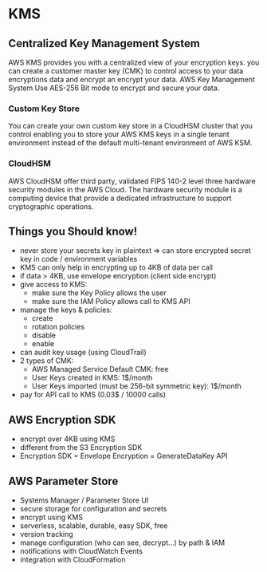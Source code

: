 # KMS

## Centralized Key Management System

AWS KMS provides you with a centralized view of your encryption keys. you can create a customer master key (CMK) to control access to your data encryptions data and encrypt an encrypt your data. AWS Key Management System Use AES-256 Bit mode to encrypt and secure your data.

### Custom Key Store

You can create your own custom key store in a CloudHSM cluster that you control enabling you to store your AWS KMS keys in a single tenant environment instead of the default multi-tenant environment of AWS KSM.

### CloudHSM

AWS CloudHSM offer third party, validated FIPS 140-2 level three hardware security modules in the AWS Cloud. The hardware security module is a computing device that provide a dedicated infrastructure to support cryptographic operations.

## Things you Should know!

- never store your secrets key in plaintext ⇒ can store encrypted secret key in code / environment variables
- KMS can only help in encrypting up to 4KB of data per call
- if data > 4KB, use envelope encryption (client side encrypt)
- give access to KMS:
  - make sure the Key Policy allows the user
  - make sure the IAM Policy allows call to KMS API
- manage the keys & policies:
  - create
  - rotation policies
  - disable
  - enable
- can audit key usage (using CloudTrail)
- 2 types of CMK:
  - AWS Managed Service Default CMK: free
  - User Keys created in KMS: 1$/month
  - User Keys imported (must be 256-bit symmetric key): 1$/month
- pay for API call to KMS (0.03$ / 10000 calls)

## AWS Encryption SDK

- encrypt over 4KB using KMS
- different from the S3 Encryption SDK
- Encryption SDK = Envelope Encryption = GenerateDataKey API

## AWS Parameter Store

- Systems Manager / Parameter Store UI
- secure storage for configuration and secrets
- encrypt using KMS
- serverless, scalable, durable, easy SDK, free
- version tracking
- manage configuration (who can see, decrypt...) by path & IAM
- notifications with CloudWatch Events
- integration with CloudFormation